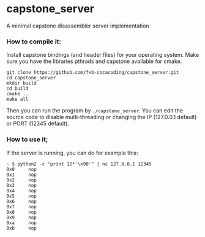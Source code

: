 # capstone_server
A minimal capstone disassembler server implementation

### How to compile it:
Install capstone bindings (and header files) for your operating system.
Make sure you have the libraries pthrads and capstone available for cmake.
```
git clone https://github.com/fxb-cocacoding/capstone_server.git
cd capstone_server
mkdir build
cd build
cmake ..
make all
```
Then you can run the program by `./capstone_server`. You can edit the source code to disable multi-threading or changing the IP (127.0.0.1 default) or PORT (12345 default).

### How to use it;

If the server is running, you can do for example this:

```
~ $ python2 -c "print 12*'\x90'" | nc 127.0.0.1 12345
0x0     nop
0x1     nop
0x2     nop
0x3     nop
0x4     nop
0x5     nop
0x6     nop
0x7     nop
0x8     nop
0x9     nop
0xa     nop
0xb     nop
```
